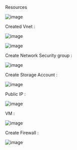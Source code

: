 

Resources

![image](https://user-images.githubusercontent.com/33985509/103057840-ec82a180-45a0-11eb-8da3-04311ba4754e.png)


Created Vnet : 

![image](https://user-images.githubusercontent.com/33985509/103058096-92cea700-45a1-11eb-9055-1429a6d17dfb.png)

![image](https://user-images.githubusercontent.com/33985509/103058131-ad088500-45a1-11eb-9dab-a741a01fd4be.png)

Create Network Security group :

![image](https://user-images.githubusercontent.com/33985509/103058178-cf9a9e00-45a1-11eb-8e3e-614ddb9f4a6b.png)

Create Storage Account :

![image](https://user-images.githubusercontent.com/33985509/103058350-35872580-45a2-11eb-8027-dc537607f889.png)


Public IP :

![image](https://user-images.githubusercontent.com/33985509/103058446-741ce000-45a2-11eb-8682-f078f279453b.png)


VM : 

![image](https://user-images.githubusercontent.com/33985509/103058540-b8a87b80-45a2-11eb-81f2-8ac5b3378cdf.png)


Create Firewall : 

![image](https://user-images.githubusercontent.com/33985509/103058668-22c12080-45a3-11eb-80e3-b1ee0bae35df.png)
